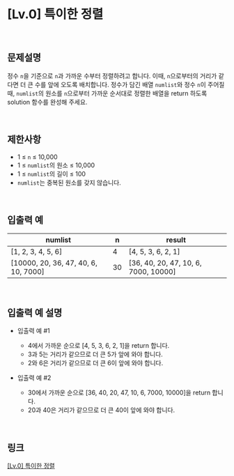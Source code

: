 # [Lv.0] 특이한 정렬

<br>

## 문제설명
정수 `n`을 기준으로 `n`과 가까운 수부터 정렬하려고 합니다. 이때, `n`으로부터의 거리가 같다면 더 큰 수를 앞에 오도록 배치합니다. 정수가 담긴 배열 `numlist`와 정수 `n`이 주어질 때, `numlist`의 원소를 `n`으로부터 가까운 순서대로 정렬한 배열을 return 하도록 solution 함수를 완성해 주세요.

<br>

## 제한사항
- 1 ≤ `n` ≤ 10,000
- 1 ≤ `numlist`의 원소 ≤ 10,000
- 1 ≤ `numlist`의 길이 ≤ 100
- `numlist`는 중복된 원소를 갖지 않습니다.

<br>

## 입출력 예
| numlist | n | result |
|---|---|---|
| [1, 2, 3, 4, 5, 6] | 4 | [4, 5, 3, 6, 2, 1] |
| [10000, 20, 36, 47, 40, 6, 10, 7000] | 30 | [36, 40, 20, 47, 10, 6, 7000, 10000] |

<br>

## 입출력 예 설명
- 입출력 예 #1
    - 4에서 가까운 순으로 [4, 5, 3, 6, 2, 1]을 return 합니다.
    - 3과 5는 거리가 같으므로 더 큰 5가 앞에 와야 합니다.
    - 2와 6은 거리가 같으므로 더 큰 6이 앞에 와야 합니다.

- 입출력 예 #2
    - 30에서 가까운 순으로 [36, 40, 20, 47, 10, 6, 7000, 10000]을 return 합니다.
    - 20과 40은 거리가 같으므로 더 큰 40이 앞에 와야 합니다.

<br>

## 링크
[[Lv.0] 특이한 정렬](https://school.programmers.co.kr/learn/courses/30/lessons/120880)

